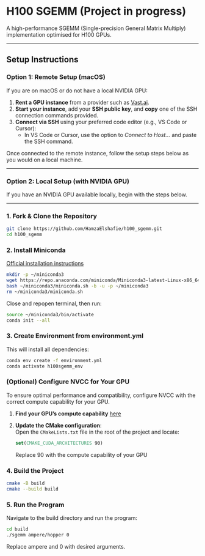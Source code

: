 # H100 SGEMM (Project in progress)

A high-performance SGEMM (Single-precision General Matrix Multiply) implementation optimised for H100 GPUs.

---

## Setup Instructions

### Option 1: Remote Setup (macOS)

If you are on macOS or do not have a local NVIDIA GPU:

1. **Rent a GPU instance** from a provider such as [Vast.ai](https://vast.ai).
2. **Start your instance**, add your **SSH public key**, and **copy** one of the SSH connection commands provided.
3. **Connect via SSH** using your preferred code editor (e.g., VS Code or Cursor):
   - In VS Code or Cursor, use the option to *Connect to Host...* and paste the SSH command.

Once connected to the remote instance, follow the setup steps below as you would on a local machine.

---

### Option 2: Local Setup (with NVIDIA GPU)

If you have an NVIDIA GPU available locally, begin with the steps below.

---

### 1. Fork & Clone the Repository

```bash
git clone https://github.com/HamzaElshafie/h100_sgemm.git
cd h100_sgemm
```

### 2. Install Miniconda 
[Official installation instructions](https://www.anaconda.com/docs/getting-started/miniconda/install)

```bash
mkdir -p ~/miniconda3
wget https://repo.anaconda.com/miniconda/Miniconda3-latest-Linux-x86_64.sh -O ~/miniconda3/miniconda.sh
bash ~/miniconda3/miniconda.sh -b -u -p ~/miniconda3
rm ~/miniconda3/miniconda.sh
```

Close and repopen terminal, then run:

```bash
source ~/miniconda3/bin/activate
conda init --all
```

### 3. Create Environment from environment.yml
This will install all dependencies:

```bash
conda env create -f environment.yml
conda activate h100sgemm_env
```

### (Optional) Configure NVCC for Your GPU

To ensure optimal performance and compatibility, configure NVCC with the correct compute capability for your GPU.

1. **Find your GPU’s compute capability** [here](https://developer.nvidia.com/cuda-gpus)

2. **Update the CMake configuration**:  
   Open the `CMakeLists.txt` file in the root of the project and locate:

   ```cmake
   set(CMAKE_CUDA_ARCHITECTURES 90)
   ```
   Replace 90 with the compute capability of your GPU

### 4. Build the Project

```bash
cmake -B build
cmake --build build
```

### 5. Run the Program
Navigate to the build directory and run the program:

```bash
cd build
./sgemm ampere/hopper 0
```

Replace ampere and 0 with desired arguments.

